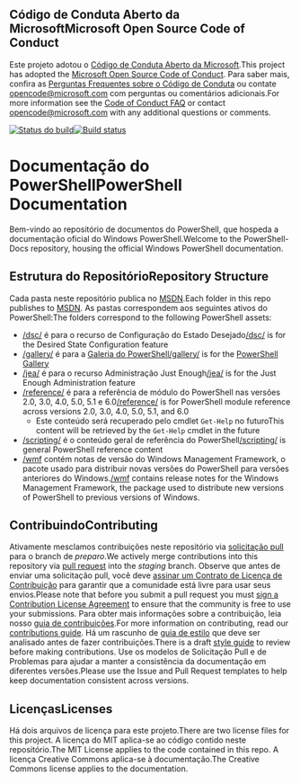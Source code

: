 ## <a name="microsoft-open-source-code-of-conduct"></a><span data-ttu-id="9946b-101">Código de Conduta Aberto da Microsoft</span><span class="sxs-lookup"><span data-stu-id="9946b-101">Microsoft Open Source Code of Conduct</span></span>

<span data-ttu-id="9946b-102">Este projeto adotou o [Código de Conduta Aberto da Microsoft](https://opensource.microsoft.com/codeofconduct/).</span><span class="sxs-lookup"><span data-stu-id="9946b-102">This project has adopted the [Microsoft Open Source Code of Conduct](https://opensource.microsoft.com/codeofconduct/).</span></span>
<span data-ttu-id="9946b-103">Para saber mais, confira as [Perguntas Frequentes sobre o Código de Conduta](https://opensource.microsoft.com/codeofconduct/faq/) ou contate [opencode@microsoft.com](mailto:opencode@microsoft.com) com perguntas ou comentários adicionais.</span><span class="sxs-lookup"><span data-stu-id="9946b-103">For more information see the [Code of Conduct FAQ](https://opensource.microsoft.com/codeofconduct/faq/) or contact [opencode@microsoft.com](mailto:opencode@microsoft.com) with any additional questions or comments.</span></span>

<span data-ttu-id="9946b-104">[![Status do build](https://ci.appveyor.com/api/projects/status/onshefxnc4g4pv87/branch/staging?svg=true)](https://ci.appveyor.com/project/PowerShell/powershell-docs/branch/staging)</span><span class="sxs-lookup"><span data-stu-id="9946b-104">[![Build status](https://ci.appveyor.com/api/projects/status/onshefxnc4g4pv87/branch/staging?svg=true)](https://ci.appveyor.com/project/PowerShell/powershell-docs/branch/staging)</span></span>

# <a name="powershell-documentation"></a><span data-ttu-id="9946b-105">Documentação do PowerShell</span><span class="sxs-lookup"><span data-stu-id="9946b-105">PowerShell Documentation</span></span>

<span data-ttu-id="9946b-106">Bem-vindo ao repositório de documentos do PowerShell, que hospeda a documentação oficial do Windows PowerShell.</span><span class="sxs-lookup"><span data-stu-id="9946b-106">Welcome to the PowerShell-Docs repository, housing the official Windows PowerShell documentation.</span></span> 

## <a name="repository-structure"></a><span data-ttu-id="9946b-107">Estrutura do Repositório</span><span class="sxs-lookup"><span data-stu-id="9946b-107">Repository Structure</span></span>
<span data-ttu-id="9946b-108">Cada pasta neste repositório publica no [MSDN](https://msdn.microsoft.com/en-us/powershell).</span><span class="sxs-lookup"><span data-stu-id="9946b-108">Each folder in this repo publishes to [MSDN](https://msdn.microsoft.com/en-us/powershell).</span></span> <span data-ttu-id="9946b-109">As pastas correspondem aos seguintes ativos do PowerShell:</span><span class="sxs-lookup"><span data-stu-id="9946b-109">The folders correspond to the following PowerShell assets:</span></span>
* <span data-ttu-id="9946b-110">[/dsc/](https://msdn.microsoft.com/en-us/powershell/dsc/) é para o recurso de Configuração do Estado Desejado</span><span class="sxs-lookup"><span data-stu-id="9946b-110">[/dsc/](https://msdn.microsoft.com/en-us/powershell/dsc/) is  for the Desired State Configuration feature</span></span>
* [<span data-ttu-id="9946b-111">/gallery/](https://msdn.microsoft.com/powershell/gallery) é para a [Galeria do PowerShell</span><span class="sxs-lookup"><span data-stu-id="9946b-111">/gallery/](https://msdn.microsoft.com/powershell/gallery) is for the [PowerShell Gallery</span></span>](https://www.powershellgallery.com/)
* <span data-ttu-id="9946b-112">[/jea/](https://msdn.microsoft.com/powershell/jea/) é para o recurso Administração Just Enough</span><span class="sxs-lookup"><span data-stu-id="9946b-112">[/jea/](https://msdn.microsoft.com/powershell/jea/) is for the Just Enough Administration feature</span></span>
* <span data-ttu-id="9946b-113">[/reference/](https://msdn.microsoft.com/powershell/reference/) é para a referência de módulo do PowerShell nas versões 2.0, 3.0, 4.0, 5.0, 5.1 e 6.0</span><span class="sxs-lookup"><span data-stu-id="9946b-113">[/reference/](https://msdn.microsoft.com/powershell/reference/) is for PowerShell module reference across versions 2.0, 3.0, 4.0, 5.0, 5.1, and 6.0</span></span>
  * <span data-ttu-id="9946b-114">Este conteúdo será recuperado pelo cmdlet `Get-Help` no futuro</span><span class="sxs-lookup"><span data-stu-id="9946b-114">This content will be retrieved by the `Get-Help` cmdlet in the future</span></span>
* <span data-ttu-id="9946b-115">[/scripting/](https://msdn.microsoft.com/en-us/powershell/scripting/) é o conteúdo geral de referência do PowerShell</span><span class="sxs-lookup"><span data-stu-id="9946b-115">[/scripting/](https://msdn.microsoft.com/en-us/powershell/scripting/) is general PowerShell reference content</span></span>
* <span data-ttu-id="9946b-116">[/wmf](https://msdn.microsoft.com/en-us/powershell/wmf/readme) contém notas de versão do Windows Management Framework, o pacote usado para distribuir novas versões do PowerShell para versões anteriores do Windows.</span><span class="sxs-lookup"><span data-stu-id="9946b-116">[/wmf](https://msdn.microsoft.com/en-us/powershell/wmf/readme) contains release notes for the Windows Management Framework, the package used to distribute new versions of PowerShell to previous versions of Windows.</span></span> 



## <a name="contributing"></a><span data-ttu-id="9946b-117">Contribuindo</span><span class="sxs-lookup"><span data-stu-id="9946b-117">Contributing</span></span>

<span data-ttu-id="9946b-118">Ativamente mesclamos contribuições neste repositório via [solicitação pull](https://help.github.com/articles/using-pull-requests/) para o branch de *preparo*.</span><span class="sxs-lookup"><span data-stu-id="9946b-118">We actively merge contributions into this repository via [pull request](https://help.github.com/articles/using-pull-requests/) into the *staging* branch.</span></span> <span data-ttu-id="9946b-119">Observe que antes de enviar uma solicitação pull, você deve [assinar um Contrato de Licença de Contribuição](https://cla.microsoft.com/) para garantir que a comunidade está livre para usar seus envios.</span><span class="sxs-lookup"><span data-stu-id="9946b-119">Please note that before you submit a pull request you must [sign a Contribution License Agreement](https://cla.microsoft.com/) to ensure that the community is free to use your submissions.</span></span>
<span data-ttu-id="9946b-120">Para obter mais informações sobre a contribuição, leia nosso [guia de contribuições](CONTRIBUTING.md).</span><span class="sxs-lookup"><span data-stu-id="9946b-120">For more information on contributing, read our [contributions guide](CONTRIBUTING.md).</span></span>
<span data-ttu-id="9946b-121">Há um rascunho de [guia de estilo](./STYLE.md) que deve ser analisado antes de fazer contribuições.</span><span class="sxs-lookup"><span data-stu-id="9946b-121">There is a draft [style guide](./STYLE.md) to review before making contributions.</span></span>
<span data-ttu-id="9946b-122">Use os modelos de Solicitação Pull e de Problemas para ajudar a manter a consistência da documentação em diferentes versões.</span><span class="sxs-lookup"><span data-stu-id="9946b-122">Please use the Issue and Pull Request templates to help keep documentation consistent across versions.</span></span> 

## <a name="licenses"></a><span data-ttu-id="9946b-123">Licenças</span><span class="sxs-lookup"><span data-stu-id="9946b-123">Licenses</span></span>

<span data-ttu-id="9946b-124">Há dois arquivos de licença para este projeto.</span><span class="sxs-lookup"><span data-stu-id="9946b-124">There are two license files for this project.</span></span> <span data-ttu-id="9946b-125">A licença do MIT aplica-se ao código contido neste repositório.</span><span class="sxs-lookup"><span data-stu-id="9946b-125">The MIT License applies to the code contained in this repo.</span></span>
<span data-ttu-id="9946b-126">A licença Creative Commons aplica-se à documentação.</span><span class="sxs-lookup"><span data-stu-id="9946b-126">The Creative Commons license applies to the documentation.</span></span> 
